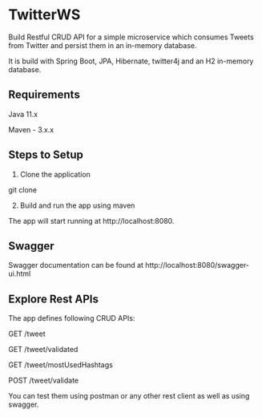 # TwitterWS

Build Restful CRUD API for a simple microservice which consumes Tweets from Twitter and persist them in an in-memory database.

It is build with Spring Boot, JPA, Hibernate, twitter4j and an H2 in-memory database.

## Requirements

Java 11.x

Maven - 3.x.x

## Steps to Setup

1. Clone the application

git clone 

2. Build and run the app using maven

The app will start running at http://localhost:8080.

## Swagger

Swagger documentation can be found at http://localhost:8080/swagger-ui.html

## Explore Rest APIs

The app defines following CRUD APIs:

  GET /tweet

  GET /tweet/validated

  GET /tweet/mostUsedHashtags

  POST /tweet/validate

You can test them using postman or any other rest client as well as using swagger.

